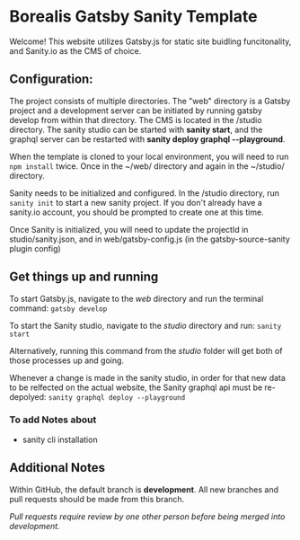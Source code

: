 # Borealis Gatsby Sanity Template

Welcome! This website utilizes Gatsby.js for static site buidling funcitonality, and Sanity.io as the CMS of choice.

## Configuration:

The project consists of multiple directories. The "web" directory is a Gatsby project and a development server can be initiated by running gatsby develop from within that directory. The CMS is located in the /studio directory. The sanity studio can be started with <b>sanity start</b>, and the graphql server can be restarted with <b>sanity deploy graphql --playground</b>.

When the template is cloned to your local environment, you will need to run `npm install` twice. Once in the ~/web/ directory and again in the ~/studio/ directory.

Sanity needs to be initialized and configured. In the /studio directory, run `sanity init` to start a new sanity project. If you don't already have a sanity.io account, you should be prompted to create one at this time.

Once Sanity is initialized, you will need to update the projectId in studio/sanity.json, and in web/gatsby-config.js (in the gatsby-source-sanity plugin config)

## Get things up and running

To start Gatsby.js, navigate to the _web_ directory and run the terminal command:
`gatsby develop`

To start the Sanity studio, navigate to the _studio_ directory and run:
`sanity start`

Alternatively, running this command from the _studio_ folder will get both of those processes up and going.

Whenever a change is made in the sanity studio, in order for that new data to be relfected on the actual website, the Sanity graphql api must be re-depolyed:
`sanity graphql deploy --playground`

### To add Notes about

- sanity cli installation

## Additional Notes

Within GitHub, the default branch is **development**. All new branches and pull requests should be made from this branch.

_Pull requests require review by one other person before being merged into development._

